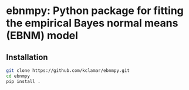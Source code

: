 # ebnmpy: Python package for fitting the empirical Bayes normal means (EBNM) model

## Installation

```bash
git clone https://github.com/kclamar/ebnmpy.git
cd ebnmpy
pip install .
```
